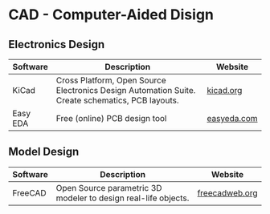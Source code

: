 # CAD - Computer-Aided Disign

## Electronics Design

| Software | Description                                                                                      | Website                            |
| -------- | ------------------------------------------------------------------------------------------------ | ---------------------------------- |
| KiCad    | Cross Platform, Open Source Electronics Design Automation Suite. Create schematics, PCB layouts. | [kicad.org](https://www.kicad.org) |
| Easy EDA | Free (online) PCB design tool                                                                    | [easyeda.com](https://easyeda.com) |

## Model Design

| Software | Description                                                    | Website                                      |
| -------- | -------------------------------------------------------------- | -------------------------------------------- |
| FreeCAD  | Open Source parametric 3D modeler to design real-life objects. | [freecadweb.org](https://www.freecadweb.org) |